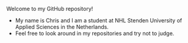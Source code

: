 Welcome to my GitHub repository!

- My name is Chris and I am a student at NHL Stenden University of Applied Sciences in the Netherlands. 
- Feel free to look around in my repositories and try not to judge.

